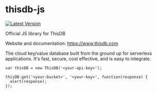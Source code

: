 # thisdb-js

[![Latest Version](https://img.shields.io/github/release/thisdb/thisdb-js.svg?style=flat-square)](https://github.com/thisdb/thisdb-js/releases)

Official JS library for ThisDB

Website and documentation: https://www.thisdb.com

The cloud key/value database built from the ground up for serverless applications. It's fast, secure, cost effective, and is easy to integrate.

```
var thisDB = new ThisDB('<your-api-key>');

thisDB.get('<your-bucket>', '<your-key>', function(response) {
  alert(response);
});
```